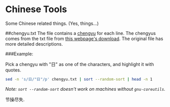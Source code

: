 Chinese Tools
=======

Some Chinese related things. (Yes, things...)

##chengyu.txt
The file contains a [chengyu](http://en.wikipedia.org/wiki/Chengyu) for each line.
The chengyus comes from the txt file from [this webpage's download](http://www.txtbz.com/Soft/xxzl/200902/7728.htm).
The original file has more detailed descriptions.

###Example:

Pick a chengyu with "日" as one of the characters, and highlight it with quotes.

 ```bash
 sed -n 's/日/"日"/p' chengyu.txt | sort --random-sort | head -n 1
 ```

_Note: `sort --random-sort` doesn't work on machines without `gnu-coreutils`._

节操尽失.
